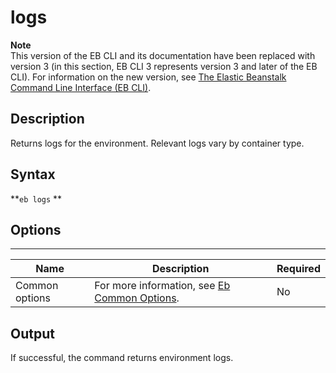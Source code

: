 # logs<a name="logs"></a>

**Note**  
 This version of the EB CLI and its documentation have been replaced with version 3 \(in this section, EB CLI 3 represents version 3 and later of the EB CLI\)\. For information on the new version, see [The Elastic Beanstalk Command Line Interface \(EB CLI\)](eb-cli3.md)\. 

## Description<a name="logsdescription"></a>

Returns logs for the environment\. Relevant logs vary by container type\.

## Syntax<a name="logssyntax"></a>

 **`eb logs` ** 

## Options<a name="logsoptions"></a>


****  

|  Name  |  Description  |  Required  | 
| --- | --- | --- | 
|  Common options   |  For more information, see [Eb Common Options](eb-cmd-options.md)\.  |  No  | 

## Output<a name="logsoutput"></a>

If successful, the command returns environment logs\.